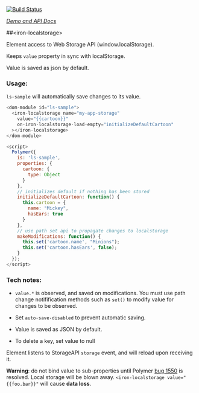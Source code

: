 
<!---

This README is automatically generated from the comments in these files:
iron-localstorage.html

Edit those files, and our readme bot will duplicate them over here!
Edit this file, and the bot will squash your changes :)

The bot does some handling of markdown. Please file a bug if it does the wrong
thing! https://github.com/PolymerLabs/tedium/issues

-->

[![Build Status](https://travis-ci.org/PolymerElements/iron-localstorage.svg?branch=master)](https://travis-ci.org/PolymerElements/iron-localstorage)

_[Demo and API Docs](https://elements.polymer-project.org/elements/iron-localstorage)_


##&lt;iron-localstorage&gt;

Element access to Web Storage API (window.localStorage).

Keeps `value` property in sync with localStorage.

Value is saved as json by default.

### Usage:

`ls-sample` will automatically save changes to its value.

```javascript
<dom-module id="ls-sample">
  <iron-localstorage name="my-app-storage"
    value="{{cartoon}}"
    on-iron-localstorage-load-empty="initializeDefaultCartoon"
  ></iron-localstorage>
</dom-module>

<script>
  Polymer({
    is: 'ls-sample',
    properties: {
      cartoon: {
        type: Object
      }
    },
    // initializes default if nothing has been stored
    initializeDefaultCartoon: function() {
      this.cartoon = {
        name: "Mickey",
        hasEars: true
      }
    },
    // use path set api to propagate changes to localstorage
    makeModifications: function() {
      this.set('cartoon.name', "Minions");
      this.set('cartoon.hasEars', false);
    }
  });
</script>
```

### Tech notes:

* `value.*` is observed, and saved on modifications. You must use
  path change notifification methods such as `set()` to modify value
  for changes to be observed.


* Set `auto-save-disabled` to prevent automatic saving.


* Value is saved as JSON by default.


* To delete a key, set value to null



Element listens to StorageAPI `storage` event, and will reload upon receiving it.

__Warning__: do not bind value to sub-properties until Polymer
[bug 1550](https://github.com/Polymer/polymer/issues/1550)
is resolved. Local storage will be blown away.
`<iron-localstorage value="{{foo.bar}}"` will cause __data loss__.


